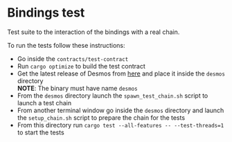# Bindings test

Test suite to the interaction of the bindings with a real chain.  

To run the tests follow these instructions:
* Go inside the `contracts/test-contract` 
* Run `cargo optimize` to build the test contract
* Get the latest release of Desmos from [here](https://github.com/desmos-labs/desmos/releases) and place it inside the `desmos` directory  
**NOTE**: The binary must have name `desmos`
* From the `desmos` directory launch the `spawn_test_chain.sh` script to launch a test chain
* From another terminal window go inside the `desmos` directory and launch the `setup_chain.sh` script to prepare the chain for the tests
* From this directory run `cargo test --all-features -- --test-threads=1` to start the tests